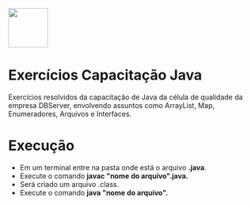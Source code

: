 <img src="https://user-images.githubusercontent.com/38113015/111563124-1b5e7d00-8776-11eb-85b3-c1cbacbaeb78.jpg" width="80">

# Exercícios Capacitação Java
Exercícios resolvidos da capacitação de Java da célula de qualidade da empresa DBServer, envolvendo assuntos como ArrayList, Map, Enumeradores, Arquivos e Interfaces. 

# Execução

<ul>
  <li>Em um terminal entre na pasta onde está o arquivo <b>.java</b>.</li>
  <li>Execute o comando <b>javac "nome do arquivo".java.</b></li>
  <li>Será criado um arquivo .class.</li>
  <li>Execute o comando <b>java "nome do arquivo".</b></li>
</ul>
